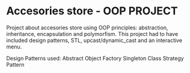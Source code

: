 # Accesories store - OOP PROJECT

Project about accesories store using OOP principles: abstraction, inheritance, encapsulation and polymorfism. 
This project had to have included design patterns, STL, upcast/dynamic_cast and an interactive menu.

Design Patterns used:
      Abstract Object Factory
      Singleton Class
      Strategy Pattern
